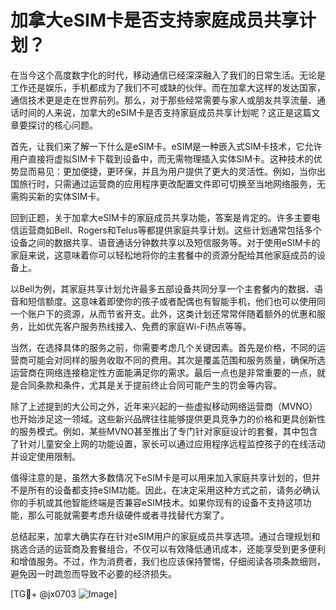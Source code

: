 # 加拿大eSIM卡是否支持家庭成员共享计划？

在当今这个高度数字化的时代，移动通信已经深深融入了我们的日常生活。无论是工作还是娱乐，手机都成为了我们不可或缺的伙伴。而在加拿大这样的发达国家，通信技术更是走在世界前列。那么，对于那些经常需要与家人或朋友共享流量、通话时间的人来说，加拿大的eSIM卡是否支持家庭成员共享计划呢？这正是这篇文章要探讨的核心问题。

首先，让我们来了解一下什么是eSIM卡。eSIM是一种嵌入式SIM卡技术，它允许用户直接将虚拟SIM卡下载到设备中，而无需物理插入实体SIM卡。这种技术的优势显而易见：更加便捷，更环保，并且为用户提供了更大的灵活性。例如，当你出国旅行时，只需通过运营商的应用程序更改配置文件即可切换至当地网络服务，无需购买新的实体SIM卡。

回到正题，关于加拿大eSIM卡的家庭成员共享功能，答案是肯定的。许多主要电信运营商如Bell、Rogers和Telus等都提供家庭共享计划。这些计划通常包括多个设备之间的数据共享、语音通话分钟数共享以及短信服务等。对于使用eSIM卡的家庭来说，这意味着你可以轻松地将你的主套餐中的资源分配给其他家庭成员的设备上。

以Bell为例，其家庭共享计划允许最多五部设备共同分享一个主套餐内的数据、语音和短信额度。这意味着即使你的孩子或者配偶也有智能手机，他们也可以使用同一个账户下的资源，从而节省开支。此外，这类计划还常常伴随着额外的优惠和服务，比如优先客户服务热线接入、免费的家庭Wi-Fi热点等等。

当然，在选择具体的服务之前，你需要考虑几个关键因素。首先是价格，不同的运营商可能会对同样的服务收取不同的费用。其次是覆盖范围和服务质量，确保所选运营商在网络连接稳定性方面能满足你的需求。最后一点也是非常重要的一点，就是合同条款和条件，尤其是关于提前终止合同可能产生的罚金等内容。

除了上述提到的大公司之外，近年来兴起的一些虚拟移动网络运营商（MVNO）也开始涉足这一领域。这些新兴品牌往往能够提供更具竞争力的价格和更具创新性的服务模式。例如，某些MVNO甚至推出了专门针对家庭设计的套餐，其中包含了针对儿童安全上网的功能设置，家长可以通过应用程序远程监控孩子的在线活动并设定使用限制。

值得注意的是，虽然大多数情况下eSIM卡是可以用来加入家庭共享计划的，但并不是所有的设备都支持eSIM功能。因此，在决定采用这种方式之前，请务必确认你的手机或其他智能终端是否兼容eSIM技术。如果你现有的设备不支持这项功能，那么可能就需要考虑升级硬件或者寻找替代方案了。

总结起来，加拿大确实存在针对eSIM用户的家庭成员共享选项。通过合理规划和挑选合适的运营商及套餐组合，不仅可以有效降低通讯成本，还能享受到更多便利和增值服务。不过，作为消费者，我们也应该保持警惕，仔细阅读各项条款细则，避免因一时疏忽而导致不必要的经济损失。

[TG💪+ @jx0703 ![Image](https://github.com/user-attachments/assets/dbca1d08-cadb-493c-b0ec-ad6f7a83f270)]